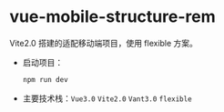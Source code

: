 # vue-mobile-structure-rem
Vite2.0 搭建的适配移动端项目，使用 flexible 方案。

+ 启动项目：

  ```js
  npm run dev
  ```

- 主要技术栈：`Vue3.0`   `Vite2.0`   `Vant3.0`   `flexible`

